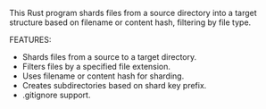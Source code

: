 This Rust program shards files from a source directory into a target structure based on filename or content hash, filtering by file type.

FEATURES:
*   Shards files from a source to a target directory.
*   Filters files by a specified file extension.
*   Uses filename or content hash for sharding.
*   Creates subdirectories based on shard key prefix.
*   .gitignore support.
